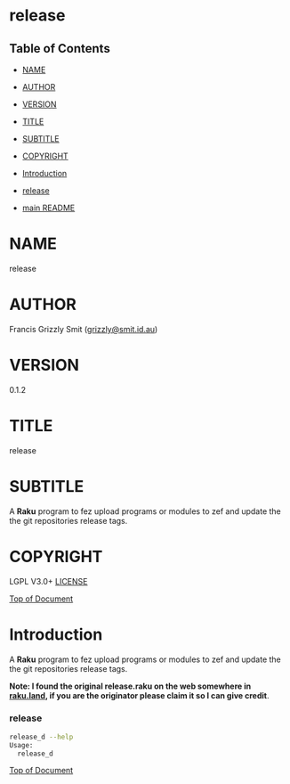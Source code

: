 release
=======

Table of Contents
-----------------

  * [NAME](#name)

  * [AUTHOR](#author)

  * [VERSION](#version)

  * [TITLE](#title)

  * [SUBTITLE](#subtitle)

  * [COPYRIGHT](#copyright)

  * [Introduction](#introduction)

  * [release](#release-1)

  * [main README](/README.md)

NAME
====

release

AUTHOR
======

Francis Grizzly Smit (grizzly@smit.id.au)

VERSION
=======

0.1.2

TITLE
=====

release

SUBTITLE
========

A **Raku** program to fez upload programs or modules to zef and update the the git repositories release tags.

COPYRIGHT
=========

LGPL V3.0+ [LICENSE](https://github.com/grizzlysmit/App-Doc-N-Save/blob/main/LICENSE)

[Top of Document](#table-of-contents)

Introduction
============

A **Raku** program to fez upload programs or modules to zef and update the the git repositories release tags. 

**Note: I found the original release.raku on the web somewhere in [raku.land](https://raku.land/), if you are the originator please claim it so I can give credit**.

### release

```bash
release_d --help
Usage:
  release_d
```

[Top of Document](#table-of-contents)

